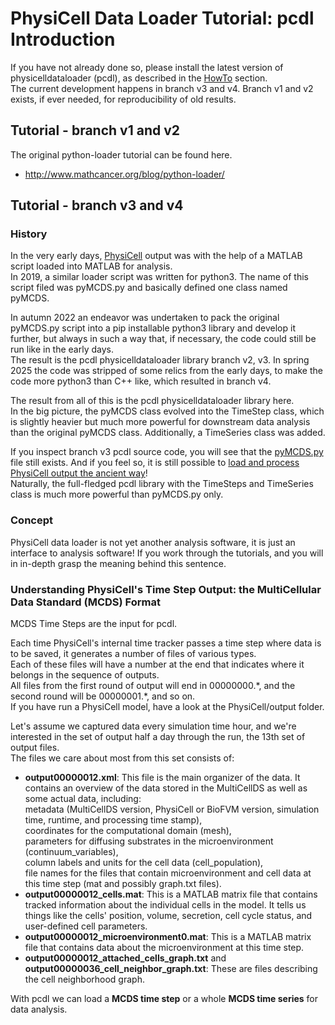 # PhysiCell Data Loader Tutorial: pcdl Introduction

If you have not already done so, please install the latest version of physicelldataloader (pcdl),
as described in the [HowTo](https://github.com/elmbeech/physicelldataloader/blob/master/man/HOWTO.md) section.\
The current development happens in branch v3 and v4.
Branch v1 and v2 exists, if ever needed, for reproducibility of old results.


## Tutorial - branch v1 and v2
The original python-loader tutorial can be found here.
+ http://www.mathcancer.org/blog/python-loader/


## Tutorial - branch v3 and v4


### History

In the very early days, [PhysiCell](https://github.com/MathCancer/PhysiCell) output was with the help of a MATLAB script loaded into MATLAB for analysis.\
In 2019, a similar loader script was written for python3.
The name of this script filed was pyMCDS.py and basically defined one class named pyMCDS.

In autumn 2022 an endeavor was undertaken to pack the original pyMCDS.py script into a pip installable python3 library and develop it further, but always in such a way that, if necessary, the code could still be run like in the early days.\
The result is the pcdl physicelldataloader library branch v2, v3.
In spring 2025 the code was stripped of some relics from the early days, to make the code more python3 than C++ like, which resulted in branch v4.

The result from all of this is the pcdl physicelldataloader library here.\
In the big picture, the pyMCDS class evolved into the TimeStep class, which is slightly heavier but much more powerful for downstream data analysis than the original pyMCDS class.
Additionally, a TimeSeries class was added.

If you inspect branch v3 pcdl source code, you will see that the [pyMCDS.py](https://github.com/elmbeech/physicelldataloader/blob/v3/pcdl/pyMCDS.py) file still exists.
And if you feel so, it is still possible to [load and process PhysiCell output the ancient way](https://github.com/elmbeech/physicelldataloader/blob/master/man/HOWTO.md#how-to-run-physicelldataloader-like-in-the-early-days-before-autumn-2022)!\
Naturally, the full-fledged pcdl library with the TimeSteps and TimeSeries class is much more powerful than pyMCDS.py only.


### Concept

PhysiCell data loader is not yet another analysis software, it is just an interface to analysis software!
If you work through the tutorials, and you will in in-depth grasp the meaning behind this sentence.


### Understanding PhysiCell's Time Step Output: the MultiCellular Data Standard (MCDS) Format

MCDS Time Steps are the input for pcdl.

Each time PhysiCell's internal time tracker passes a time step where data is to be saved, it generates a number of files of various types.\
Each of these files will have a number at the end that indicates where it belongs in the sequence of outputs.\
All files from the first round of output will end in 00000000.\*, and the second round will be 00000001.\*, and so on.\
If you have run a PhysiCell model, have a look at the PhysiCell/output folder.

Let's assume we captured data every simulation time hour, and we're interested in the set of output half a day through the run, the 13th set of output files.\
The files we care about most from this set consists of:

+ **output00000012.xml**: This file is the main organizer of the data.
    It contains an overview of the data stored in the MultiCellDS as well as some actual data, including:\
    metadata (MultiCellDS version, PhysiCell or BioFVM version, simulation time, runtime, and processing time stamp),\
    coordinates for the computational domain (mesh),\
    parameters for diffusing substrates in the microenvironment (continuum\_variables),\
    column labels and units for the cell data (cell\_population),\
    file names for the files that contain microenvironment and cell data at this time step (mat and possibly graph.txt files).
+ **output00000012_cells.mat**: This is a MATLAB matrix file that contains tracked information about the individual cells in the model.
    It tells us things like the cells' position, volume, secretion, cell cycle status, and user-defined cell parameters.
+ **output00000012_microenvironment0.mat**: This is a MATLAB matrix file that contains data about the microenvironment at this time step.
+ **output00000012_attached_cells_graph.txt** and **output00000036_cell_neighbor_graph.txt**: These are files describing the cell neighborhood graph.

With pcdl we can load a **MCDS time step** or a whole **MCDS time series** for data analysis.
